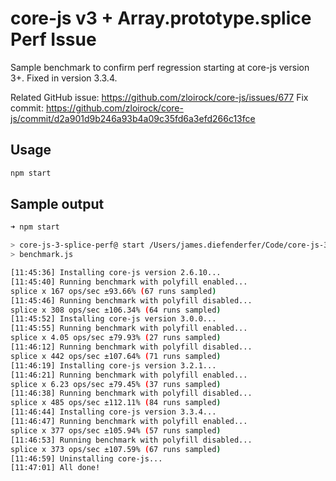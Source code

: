 # core-js v3 + Array.prototype.splice Perf Issue

Sample benchmark to confirm perf regression starting at core-js version 3+. Fixed in version 3.3.4.

Related GitHub issue: https://github.com/zloirock/core-js/issues/677
Fix commit: https://github.com/zloirock/core-js/commit/d2a901d9b246a93b4a09c35fd6a3efd266c13fce

## Usage

```sh
npm start
```

## Sample output

```sh
➜ npm start

> core-js-3-splice-perf@ start /Users/james.diefenderfer/Code/core-js-3-splice-perf
> benchmark.js

[11:45:36] Installing core-js version 2.6.10...
[11:45:40] Running benchmark with polyfill enabled...
splice x 167 ops/sec ±93.66% (67 runs sampled)
[11:45:46] Running benchmark with polyfill disabled...
splice x 308 ops/sec ±106.34% (64 runs sampled)
[11:45:52] Installing core-js version 3.0.0...
[11:45:55] Running benchmark with polyfill enabled...
splice x 4.05 ops/sec ±79.93% (27 runs sampled)
[11:46:12] Running benchmark with polyfill disabled...
splice x 442 ops/sec ±107.64% (71 runs sampled)
[11:46:19] Installing core-js version 3.2.1...
[11:46:21] Running benchmark with polyfill enabled...
splice x 6.23 ops/sec ±79.45% (37 runs sampled)
[11:46:38] Running benchmark with polyfill disabled...
splice x 485 ops/sec ±112.11% (84 runs sampled)
[11:46:44] Installing core-js version 3.3.4...
[11:46:47] Running benchmark with polyfill enabled...
splice x 377 ops/sec ±105.94% (57 runs sampled)
[11:46:53] Running benchmark with polyfill disabled...
splice x 373 ops/sec ±107.59% (67 runs sampled)
[11:46:59] Uninstalling core-js...
[11:47:01] All done!
```
